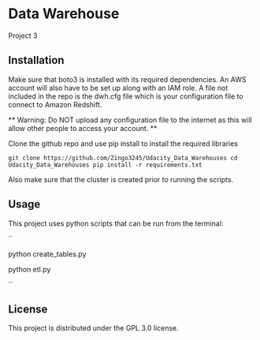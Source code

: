 # Data Warehouse

Project 3 

## Installation

Make sure that boto3 is installed with its required dependencies. An AWS account will also have to be set up along with an IAM role. A file not included in the repo is the dwh.cfg file which is your configuration file to connect to Amazon Redshift.

** Warning: Do NOT upload any configuration file to the internet as this will allow other people to access your account. **


Clone the github repo and use pip install to install the required libraries

``
git clone https://github.com/Zingo3245/Udacity_Data_Warehouses
cd Udacity_Data_Warehouses
pip install -r requirements.txt
``

Also make sure that the cluster is created prior to running the scripts.

## Usage

This project uses python scripts that can be run from the terminal:

``

python create_tables.py

python etl.py

``



## License

This project is distributed under the GPL 3.0 license.